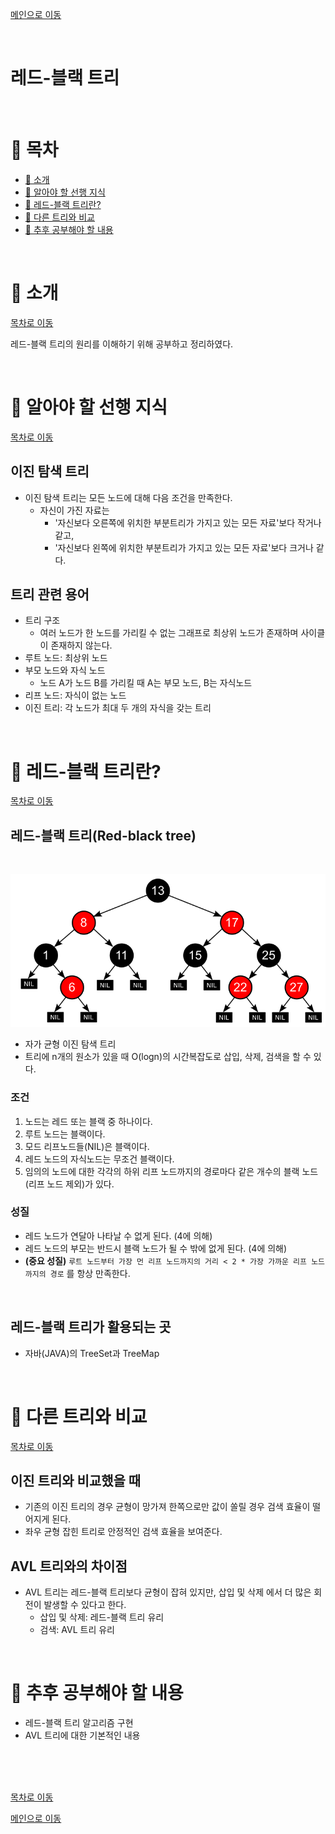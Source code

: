 [메인으로 이동](../README.md)

<br>

# 레드-블랙 트리

<br>

# 📒 목차 <a id="index"></a>

- [📖 소개](#introduction)
- [📖 알아야 할 선행 지식](#fore)
- [📖 레드-블랙 트리란?](#rbtree)
- [📖 다른 트리와 비교](#differ)
- [📖 추후 공부해야 할 내용](#after)


<br>

# 📖 소개 <a id="introduction"></a>

[목차로 이동](#index)

레드-블랙 트리의 원리를 이해하기 위해 공부하고 정리하였다.


<br>

# 📖 알아야 할 선행 지식 <a id="fore"></a>

[목차로 이동](#index)

## 이진 탐색 트리

- 이진 탐색 트리는 모든 노드에 대해 다음 조건을 만족한다.
    - 자신이 가진 자료는 
        - '자신보다 오른쪽에 위치한 부분트리가 가지고 있는 모든 자료'보다 작거나 같고,
        - '자신보다 왼쪽에 위치한 부분트리가 가지고 있는 모든 자료'보다 크거나 같다.

## 트리 관련 용어
- 트리 구조
    - 여러 노드가 한 노드를 가리킬 수 없는 그래프로 최상위 노드가 존재하며 사이클이 존재하지 않는다.
- 루트 노드: 최상위 노드
- 부모 노드와 자식 노드
    - 노드 A가 노드 B를 가리킬 때 A는 부모 노드, B는 자식노드
- 리프 노드: 자식이 없는 노드
- 이진 트리: 각 노드가 최대 두 개의 자식을 갖는 트리

<br>

# 📖 레드-블랙 트리란? <a id="rbtree"></a>

[목차로 이동](#index)


## 레드-블랙 트리(Red-black tree)

<br>

![](images/red-black-tree/2021-10-10-02-13-31.png)

- 자가 균형 이진 탐색 트리
- 트리에 n개의 원소가 있을 때 O(logn)의 시간복잡도로 삽입, 삭제, 검색을 할 수 있다.

### 조건
1. 노드는 레드 또는 블랙 중 하나이다.
1. 루트 노드는 블랙이다.
1. 모드 리프노드들(NIL)은 블랙이다.
1. 레드 노드의 자식노드는 무조건 블랙이다.
1. 임의의 노드에 대한 각각의 하위 리프 노드까지의 경로마다 같은 개수의 블랙 노드(리프 노드 제외)가 있다. 

### 성질
- 레드 노드가 연달아 나타날 수 없게 된다. (4에 의해)
- 레드 노드의 부모는 반드시 블랙 노드가 될 수 밖에 없게 된다. (4에 의해)
- <b>(중요 성질)</b> `루트 노드부터 가장 먼 리프 노드까지의 거리 < 2 * 가장 가까운 리프 노드 까지의 경로` 를 항상 만족한다.

<br>

## 레드-블랙 트리가 활용되는 곳

- 자바(JAVA)의 TreeSet과 TreeMap


<br>

# 📖 다른 트리와 비교 <a id="differ"></a>

[목차로 이동](#index)

## 이진 트리와 비교했을 때
- 기존의 이진 트리의 경우 균형이 망가져 한쪽으로만 값이 쏠릴 경우 검색 효율이 떨어지게 된다.
- 좌우 균형 잡힌 트리로 안정적인 검색 효율을 보여준다.

## AVL 트리와의 차이점

- AVL 트리는 레드-블랙 트리보다 균형이 잡혀 있지만, 삽입 및 삭제 에서 더 많은 회전이 발생할 수 있다고 한다.
    - 삽입 및 삭제: 레드-블랙 트리 유리
    - 검색: AVL 트리 유리


<br>

# 📖 추후 공부해야 할 내용 <a id="after"></a>

- 레드-블랙 트리 알고리즘 구현
- AVL 트리에 대한 기본적인 내용






<br><br><br>

[목차로 이동](#index)

[메인으로 이동](../README.md)